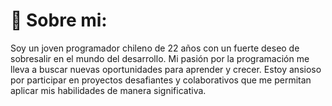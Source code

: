 # 💫 Sobre mi:
Soy un joven programador chileno de 22 años con un fuerte deseo de sobresalir en el mundo del desarrollo. Mi pasión por la programación me lleva a buscar nuevas oportunidades para aprender y crecer. Estoy ansioso por participar en proyectos desafiantes y colaborativos que me permitan aplicar mis habilidades de manera significativa.

